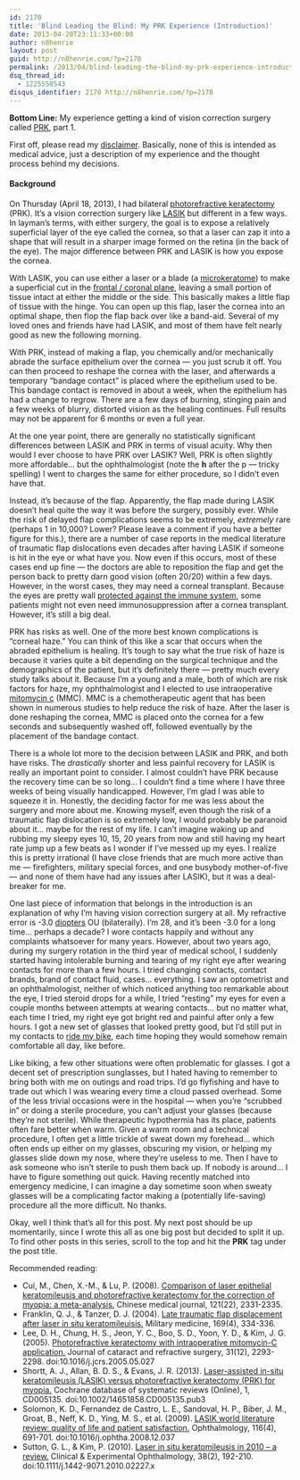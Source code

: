 ```yaml
---
id: 2170
title: 'Blind Leading the Blind: My PRK Experience (Introduction)'
date: 2013-04-20T23:11:33+00:00
author: n8henrie
layout: post
guid: http://n8henrie.com/?p=2170
permalink: /2013/04/blind-leading-the-blind-my-prk-experience-introduction/
dsq_thread_id:
  - 1225558543
disqus_identifier: 2170 http://n8henrie.com/?p=2170
---
```

**Bottom Line:** My experience getting a kind of vision correction surgery called <a target="_blank" href="http://en.wikipedia.org/wiki/Photorefractive_keratectomy" title="Photorefractive keratectomy">PRK</a>, part 1. <!--more-->

First off, please read my [disclaimer](http://n8henrie.com/disclaimer). Basically, none of this is intended as medical advice, just a description of my experience and the thought process behind my decisions. 

#### Background

On Thursday (April 18, 2013), I had bilateral <a target="_blank" href="http://en.wikipedia.org/wiki/Photorefractive_keratectomy" title="Photorefractive keratectomy">photorefractive keratectomy</a> (PRK). It&#8217;s a vision correction surgery like <a target="_blank" href="http://en.wikipedia.org/wiki/LASIK" title="LASIK">LASIK</a> but different in a few ways. In layman&#8217;s terms, with either surgery, the goal is to expose a relatively superficial layer of the eye called the cornea, so that a laser can zap it into a shape that will result in a sharper image formed on the retina (in the back of the eye). The major difference between PRK and LASIK is how you expose the cornea. 

With LASIK, you can use either a laser or a blade (a <a target="_blank" href="http://en.wikipedia.org/wiki/Microkeratome">microkeratome</a>) to make a superficial cut in the <a target="_blank" href="http://en.wikipedia.org/wiki/Coronal_plane" title="Coronal plane - Wikipedia, the free encyclopedia">frontal / coronal plane</a>, leaving a small portion of tissue intact at either the middle or the side. This basically makes a little flap of tissue with the hinge. You can open up this flap, laser the cornea into an optimal shape, then flop the flap back over like a band-aid. Several of my loved ones and friends have had LASIK, and most of them have felt nearly good as new the following morning.

With PRK, instead of making a flap, you chemically and/or mechanically abrade the surface epithelium over the cornea &#8212; you just scrub it off. You can then proceed to reshape the cornea with the laser, and afterwards a temporary &#8220;bandage contact&#8221; is placed where the epithelium used to be. This bandage contact is removed in about a week, when the epithelium has had a change to regrow. There are a few days of burning, stinging pain and a few weeks of blurry, distorted vision as the healing continues. Full results may not be apparent for 6 months or even a full year.

At the one year point, there are generally no statistically significant differences between LASIK and PRK in terms of visual acuity. Why then would I ever choose to have PRK over LASIK? Well, PRK is often slightly more affordable&#8230; but the ophthalmologist (note the **h** after the p &#8212; tricky spelling) I went to charges the same for either procedure, so I didn&#8217;t even have that.

Instead, it&#8217;s because of the flap. Apparently, the flap made during LASIK doesn&#8217;t heal quite the way it was before the surgery, possibly ever. While the risk of delayed flap complications seems to be extremely, _extremely_ rare (perhaps 1 in 10,000? Lower? Please leave a comment if you have a better figure for this.), there are a number of case reports in the medical literature of traumatic flap dislocations even decades after having LASIK if someone is hit in the eye or what have you. Now even if this occurs, most of these cases end up fine &#8212; the doctors are able to reposition the flap and get the person back to pretty darn good vision (often 20/20) within a few days. However, in the worst cases, they may need a corneal transplant. Because the eyes are pretty wall <a target="_blank" href="http://en.wikipedia.org/wiki/Immune_privilege">protected against the immune system</a>, some patients might not even need immunosuppression after a cornea transplant. However, it&#8217;s still a big deal.

PRK has risks as well. One of the more best known complications is &#8220;corneal haze.&#8221; You can think of this like a scar that occurs when the abraded epithelium is healing. It&#8217;s tough to say what the true risk of haze is because it varies quite a bit depending on the surgical technique and the demographics of the patient, but it&#8217;s definitely there &#8212; pretty much every study talks about it. Because I&#8217;m a young and a male, both of which are risk factors for haze, my ophthalmologist and I elected to use intraoperative <a target="_blank" href="http://en.wikipedia.org/wiki/Mitomycin" title="Mitomycin - Wikipedia, the free encyclopedia">mitomycin c</a> (MMC). MMC is a chemotherapeutic agent that has been shown in numerous studies to help reduce the risk of haze. After the laser is done reshaping the cornea, MMC is placed onto the cornea for a few seconds and subsequently washed off, followed eventually by the placement of the bandage contact.

There is a whole lot more to the decision between LASIK and PRK, and both have risks. The _drastically_ shorter and less painful recovery for LASIK is really an important point to consider. I almost couldn&#8217;t have PRK because the recovery time can be so long&#8230; I couldn&#8217;t find a time where I have three weeks of being visually handicapped. However, I&#8217;m glad I was able to squeeze it in. Honestly, the deciding factor for me was less about the surgery and more about me. Knowing myself, even though the risk of a traumatic flap dislocation is so extremely low, I would probably be paranoid about it&#8230; maybe for the rest of my life. I can&#8217;t imagine waking up and rubbing my sleepy eyes 10, 15, 20 years from now and still having my heart rate jump up a few beats as I wonder if I&#8217;ve messed up my eyes. I realize this is pretty irrational (I have close friends that are much more active than me &#8212; firefighters, military special forces, and one busybody mother-of-five &#8212; and none of them have had any issues after LASIK), but it was a deal-breaker for me.

One last piece of information that belongs in the introduction is an explanation of why I&#8217;m having vision correction surgery at all. My refractive error is -3.0 <a target="_blank" href="http://en.wikipedia.org/wiki/Dioptre" title="Dioptre">diopters</a> OU (bilaterally). I&#8217;m 28, and it&#8217;s been -3.0 for a long time&#8230; perhaps a decade? I wore contacts happily and without any complaints whatsoever for many years. However, about two years ago, during my surgery rotation in the third year of medical school, I suddenly started having intolerable burning and tearing of my right eye after wearing contacts for more than a few hours. I tried changing contacts, contact brands, brand of contact fluid, cases&#8230; everything. I saw an optometrist and an ophthalmologist, neither of which noticed anything too remarkable about the eye, I tried steroid drops for a while, I tried &#8220;resting&#8221; my eyes for even a couple months between attempts at wearing contacts&#8230; but no matter what, each time I tried, my right eye got bright red and painful after only a few hours. I got a new set of glasses that looked pretty good, but I&#8217;d still put in my contacts to [ride my bike](http://n8henrie.com/mountain-biking-new-mexico/), each time hoping they would somehow remain comfortable all day, like before.

Like biking, a few other situations were often problematic for glasses. I got a decent set of prescription sunglasses, but I hated having to remember to bring both with me on outings and road trips. I&#8217;d go flyfishing and have to trade out which I was wearing every time a cloud passed overhead. Some of the less trivial occasions were in the hospital &#8212; when you&#8217;re &#8220;scrubbed in&#8221; or doing a sterile procedure, you can&#8217;t adjust your glasses (because they&#8217;re not sterile). While therapeutic hypothermia has its place, patients often fare better when warm. Given a warm room and a technical procedure, I often get a little trickle of sweat down my forehead&#8230; which often ends up either on my glasses, obscuring my vision, or helping my glasses slide down my nose, where they&#8217;re useless to me. Then I have to ask someone who isn&#8217;t sterile to push them back up. If nobody is around&#8230; I have to figure something out quick. Having recently matched into emergency medicine, I can imagine a day sometime soon when sweaty glasses will be a complicating factor making a (potentially life-saving) procedure all the more difficult. No thanks.

Okay, well I think that&#8217;s all for this post. My next post should be up momentarily, since I wrote this all as one big post but decided to split it up. To find other posts in this series, scroll to the top and hit the **PRK** tag under the post title.

Recommended reading:

  * Cui, M., Chen, X.-M., & Lu, P. (2008). <a target="_blank" href="http://pubmed.gov/19080342">Comparison of laser epithelial keratomileusis and photorefractive keratectomy for the correction of myopia: a meta-analysis.</a> Chinese medical journal, 121(22), 2331-2335.
  * Franklin, Q. J., & Tanzer, D. J. (2004). <a target="_blank" href="http://pubmed.gov/15132240">Late traumatic flap displacement after laser in situ keratomileuisis.</a> Military medicine, 169(4), 334-336.
  * Lee, D. H., Chung, H. S., Jeon, Y. C., Boo, S. D., Yoon, Y. D., & Kim, J. G. (2005). <a target="_blank" href="http://pubmed.gov/16473220">Photorefractive keratectomy with intraoperative mitomycin-C application.</a> Journal of cataract and refractive surgery, 31(12), 2293-2298. doi:10.1016/j.jcrs.2005.05.027
  * Shortt, A. J., Allan, B. D. S., & Evans, J. R. (2013). <a target="_blank" href="http://pubmed.gov/23440799">Laser-assisted in-situ keratomileusis (LASIK) versus photorefractive keratectomy (PRK) for myopia.</a> Cochrane database of systematic reviews (Online), 1, CD005135. doi:10.1002/14651858.CD005135.pub3
  * Solomon, K. D., Fernandez de Castro, L. E., Sandoval, H. P., Biber, J. M., Groat, B., Neff, K. D., Ying, M. S., et al. (2009). <a target="_blank" href="http://pubmed.gov/19344821">LASIK world literature review: quality of life and patient satisfaction.</a> Ophthalmology, 116(4), 691-701. doi:10.1016/j.ophtha.2008.12.037
  * Sutton, G. L., & Kim, P. (2010). <a target="_blank" href="http://pubmed.gov/20398108">Laser in situ keratomileusis in 2010 &#8211; a review.</a> Clinical & Experimental Ophthalmology, 38(2), 192-210. doi:10.1111/j.1442-9071.2010.02227.x